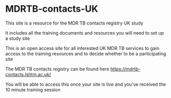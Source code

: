 # MDRTB-contacts-UK

This site is a resource for the MDR TB contacts registry UK study

It includes all the training documents and resources you will need to set up a study site

This is an open access site for all interested UK MDR TB services to gain access to the training resources and to decide whether to be a participating site

The MDR TB contacts registry can be found here https://mdrtb-contacts.lshtm.ac.uk/

You will be able to access this once your site is live and you've received the 10 minute training session
